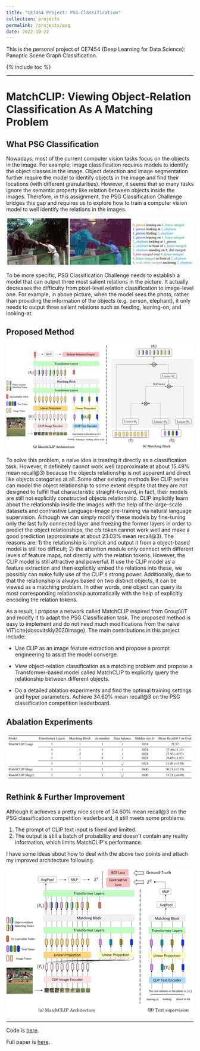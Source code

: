 ```yaml
---
title: "CE7454 Project: PSG Classification"
collection: projects
permalink: /projects/psg
date: 2022-10-22
---
```


This is the personal project of CE7454 (Deep Learning for Data Science): Panoptic Scene Graph Classification.

{% include toc %}

---

# MatchCLIP: Viewing Object-Relation Classification As A Matching Problem

## What PSG Classification
Nowadays, most of the current computer vision tasks focus on the objects in the image. For example, image classification requires models to identify the object classes in the image. Object detection and image segmentation further require the model to identify objects in the image and find their locations (with different granularities). However, it seems that so many tasks ignore the semantic property like relation between objects inside the images. Therefore, in this assignment, the PSG Classification Challenge bridges this gap and requires us to explore how to train a computer vision model to well identify the relations in the images.

<center><img src="../files/what_psg.jpg" style="zoom: 80%;" /></center>

To be more specific, PSG Classification Challenge needs to establish a model that can output three most salient relations in the picture. It actually decreases the difficulty from pixel-level relation classification to image-level one. For example, in above picture, when the model sees the photo, rather than providing the information of the objects (e.g. person, elephant), it only needs to output three salient relations such as feeding, leaning-on, and looking-at.


## Proposed Method

<center><img src="../files/psg_matchclip.png" style="zoom: 80%;" /></center>

To solve this problem, a naive idea is treating it directly as a classification task. However, it definitely cannot work well (approximate at about 15.49\% mean recall@3) because the objects relationship is not apparent and direct like objects categories at all. Some other existing methods like CLIP series can model the object relationship to some extent despite that they are not designed to fulfill that characteristic straight-forward, in fact, their models are still not explicitly constructed objects relationship. CLIP implicitly learn about the relationship inside the images with the help of the large-scale datasets and contrastive Language-Image pre-training via natural language supervision. Although we can simply modify these models by fine-tuning only the last fully connected layer and freezing the former layers in order to predict the object relationships, the *cls* token cannot work well and make a good prediction (approximate at about 23.03\% mean recall@3). The reasons are: 1) the relationship is implicit and output it from a object-based model is still too difficult; 2) the attention module only connect with different levels of feature maps, not directly with the relation tokens. However, the CLIP model is still attractive and powerful. If use the CLIP model as a feature extraction and then explicitly embed the relations into these, we possibly can make fully use of the CLIP's strong power. Additionally, due to that the relationship is always based on two distinct objects, it can be viewed as a matching problem. In other words, one object can query its most corresponding relationship automatically with the help of explicitly encoding the relation tokens.


As a result, I propose a network called MatchCLIP inspired from GroupViT and modify it to adapt the PSG Classification task. The proposed method is easy to implement and do not need much modifications from the naive ViT\cite{dosovitskiy2020image}. The main contributions in this project include:

- Use CLIP as an image feature extraction and propose a prompt engineering to assist the model converge.

- View object-relation classification as a matching problem and propose a Transformer-based model called MatchCLIP to explicitly query the relationship between different objects.

- Do a detailed ablation experiments and find the optimal training settings and hyper parameters. Achieve 34.60\% mean recall@3 on the PSG classification competition leaderboard.

## Abalation Experiments

<center><img src="../files/psgexp.PNG" style="zoom: 80%;" /></center>

## Rethink & Further Improvement

Although it achieves a pretty nice score of 34.60\% mean recall@3 on the PSG classification competition leaderboard, it still meets some problems. 
1) The prompt of CLIP text input is fixed and limited. 
2) The output is still a batch of probability and doesn't contain any reality information, which limits MatchCLIP's performance.

I have some ideas about how to deal with the above two points and attach my improved architecture following.

<center><img src="../files/psg_improve.png" style="zoom: 80%;" /></center>


---

Code is [here](https://github.com/shenjiyuan123/CE7454_PSG).

Full paper is [here](https://github.com/shenjiyuan123/CE7454_PSG/blob/main/CE7454_PSG%20(3).pdf).


